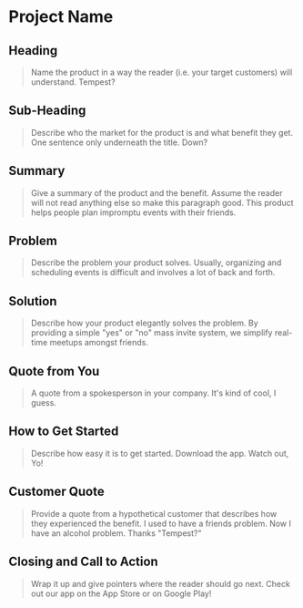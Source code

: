 # Project Name #

<!-- 
> This material was originally posted [here](http://www.quora.com/What-is-Amazons-approach-to-product-development-and-product-management). It is reproduced here for posterities sake.

There is an approach called "working backwards" that is widely used at Amazon. They work backwards from the customer, rather than starting with an idea for a product and trying to bolt customers onto it. While working backwards can be applied to any specific product decision, using this approach is especially important when developing new products or features.

For new initiatives a product manager typically starts by writing an internal press release announcing the finished product. The target audience for the press release is the new/updated product's customers, which can be retail customers or internal users of a tool or technology. Internal press releases are centered around the customer problem, how current solutions (internal or external) fail, and how the new product will blow away existing solutions.

If the benefits listed don't sound very interesting or exciting to customers, then perhaps they're not (and shouldn't be built). Instead, the product manager should keep iterating on the press release until they've come up with benefits that actually sound like benefits. Iterating on a press release is a lot less expensive than iterating on the product itself (and quicker!).

If the press release is more than a page and a half, it is probably too long. Keep it simple. 3-4 sentences for most paragraphs. Cut out the fat. Don't make it into a spec. You can accompany the press release with a FAQ that answers all of the other business or execution questions so the press release can stay focused on what the customer gets. My rule of thumb is that if the press release is hard to write, then the product is probably going to suck. Keep working at it until the outline for each paragraph flows. 

Oh, and I also like to write press-releases in what I call "Oprah-speak" for mainstream consumer products. Imagine you're sitting on Oprah's couch and have just explained the product to her, and then you listen as she explains it to her audience. That's "Oprah-speak", not "Geek-speak".

Once the project moves into development, the press release can be used as a touchstone; a guiding light. The product team can ask themselves, "Are we building what is in the press release?" If they find they're spending time building things that aren't in the press release (overbuilding), they need to ask themselves why. This keeps product development focused on achieving the customer benefits and not building extraneous stuff that takes longer to build, takes resources to maintain, and doesn't provide real customer benefit (at least not enough to warrant inclusion in the press release).
 -->
 
## Heading ##
  > Name the product in a way the reader (i.e. your target customers) will understand.
  Tempest?

## Sub-Heading ##
  > Describe who the market for the product is and what benefit they get. One sentence only underneath the title.
  Down?

## Summary ##
  > Give a summary of the product and the benefit. Assume the reader will not read anything else so make this paragraph good.
  This product helps people plan impromptu events with their friends.

## Problem ##
  > Describe the problem your product solves.
  Usually, organizing and scheduling events is difficult and involves a lot of back and forth.

## Solution ##
  > Describe how your product elegantly solves the problem.
  By providing a simple "yes" or "no" mass invite system, we simplify real-time meetups amongst friends.

## Quote from You ##
  > A quote from a spokesperson in your company.
  It's kind of cool, I guess.

## How to Get Started ##
  > Describe how easy it is to get started.
  Download the app.  Watch out, Yo!

## Customer Quote ##
  > Provide a quote from a hypothetical customer that describes how they experienced the benefit.
  I used to have a friends problem.  Now I have an alcohol problem.  Thanks "Tempest?"

## Closing and Call to Action ##
  > Wrap it up and give pointers where the reader should go next.
  Check out our app on the App Store or on Google Play!
